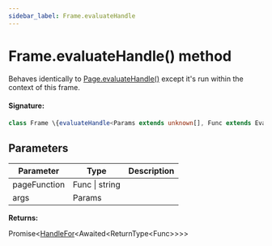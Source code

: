 ```yaml
---
sidebar_label: Frame.evaluateHandle
---
```


# Frame.evaluateHandle() method

Behaves identically to [Page.evaluateHandle()](./puppeteer.page.evaluatehandle.md) except it's run within the context of this frame.

#### Signature:

```typescript
class Frame \{evaluateHandle<Params extends unknown[], Func extends EvaluateFunc<Params> = EvaluateFunc<Params>>(pageFunction: Func | string, ...args: Params): Promise<HandleFor<Awaited<ReturnType<Func>>>>;\}
```

## Parameters

| Parameter    | Type           | Description |
| ------------ | -------------- | ----------- |
| pageFunction | Func \| string |             |
| args         | Params         |             |

**Returns:**

Promise&lt;[HandleFor](./puppeteer.handlefor.md)&lt;Awaited&lt;ReturnType&lt;Func&gt;&gt;&gt;&gt;
